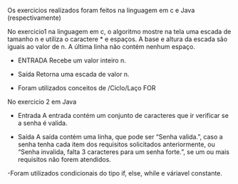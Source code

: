 Os exercicios realizados foram feitos na linguagem em c e Java (respectivamente)

No exercicio1 na linguagem em c, o algoritmo  mostre na tela uma escada de tamanho n e utiliza o caractere * e espaços. A base e altura da escada são iguais ao valor de n. A última linha não contém nenhum espaço.

- ENTRADA
Recebe um valor inteiro n.

- Saída
 Retorna uma escada de valor n.
 
 - Foram utilizados conceitos de /Ciclo/Laço FOR



No exercicio 2 em Java

- Entrada
A entrada contém um conjunto de caracteres que ir verificar se a senha é valida.

- Saída
A saída contém uma linha, que pode ser “Senha valida.”, caso a senha tenha
cada item dos requisitos solicitados anteriormente, ou “Senha invalida, falta 3 caracteres para um senha forte.”,
se um ou mais requisitos não forem atendidos. 

-Foram utilizados condicionais do tipo if, else, while e váriavel constante.
